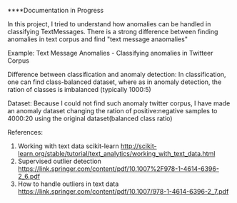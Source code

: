 ****Documentation in Progress

In this project, I tried to understand how anomalies can be handled in classifying TextMessages. There is a strong difference between finding anomalies in text corpus and find "text message anaomalies"

Example: Text Message Anomalies - Classifying anomalies in Twitteer Corpus

Difference between classification and anomaly detection:
     In classification, one can find class-balanced dataset, where as in anomaly detection, the ration of classes is imbalanced (typically 1000:5)
     
Dataset:
   Because I could not find such anomaly twitter corpus, I have made an anomaly dataset changing the ration of positive:negative samples to 4000:20 using the original dataset(balanced class ratio) 

References:
1) Working with text data scikit-learn
http://scikit-learn.org/stable/tutorial/text_analytics/working_with_text_data.html
2) Supervised outlier detection
https://link.springer.com/content/pdf/10.1007%2F978-1-4614-6396-2_6.pdf
3) How to handle outliers in text data
https://link.springer.com/content/pdf/10.1007/978-1-4614-6396-2_7.pdf
